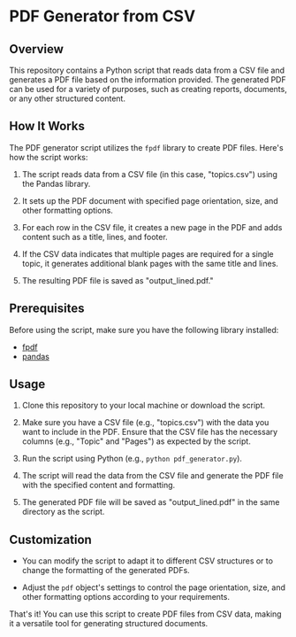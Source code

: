 # PDF Generator from CSV

## Overview

This repository contains a Python script that reads data from a CSV file and generates a PDF file based on the information provided. The generated PDF can be used for a variety of purposes, such as creating reports, documents, or any other structured content.

## How It Works

The PDF generator script utilizes the `fpdf` library to create PDF files. Here's how the script works:

1. The script reads data from a CSV file (in this case, "topics.csv") using the Pandas library.

2. It sets up the PDF document with specified page orientation, size, and other formatting options.

3. For each row in the CSV file, it creates a new page in the PDF and adds content such as a title, lines, and footer.

4. If the CSV data indicates that multiple pages are required for a single topic, it generates additional blank pages with the same title and lines.

5. The resulting PDF file is saved as "output_lined.pdf."

## Prerequisites

Before using the script, make sure you have the following library installed:

- [fpdf](https://pypi.org/project/fpdf/)
- [pandas](https://pypi.org/project/pandas/)

## Usage

1. Clone this repository to your local machine or download the script.

2. Make sure you have a CSV file (e.g., "topics.csv") with the data you want to include in the PDF. Ensure that the CSV file has the necessary columns (e.g., "Topic" and "Pages") as expected by the script.

3. Run the script using Python (e.g., `python pdf_generator.py`).

4. The script will read the data from the CSV file and generate the PDF file with the specified content and formatting.

5. The generated PDF file will be saved as "output_lined.pdf" in the same directory as the script.

## Customization

- You can modify the script to adapt it to different CSV structures or to change the formatting of the generated PDFs.

- Adjust the `pdf` object's settings to control the page orientation, size, and other formatting options according to your requirements.

That's it! You can use this script to create PDF files from CSV data, making it a versatile tool for generating structured documents.
